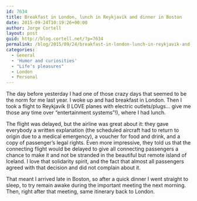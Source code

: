 ```yaml
---
id: 7634
title: Breakfast in London, lunch in Reykjavík and dinner in Boston
date: 2015-09-24T10:19:26+00:00
author: Jorge Cortell
layout: post
guid: http://blog.cortell.net/?p=7634
permalink: /blog/2015/09/24/breakfast-in-london-lunch-in-reykjavik-and-dinner-in-boston/
categories:
  - General
  - 'Humor and curiosities'
  - "Life's pleasures"
  - London
  - Personal
---
```

<p class="p1">
  The day before yesterday I had one of those crazy days that seemed to be the norm for me last year. I woke up and had breakfast in London. Then I took a flight to Reykjavík (I LOVE planes with electric outlets/plugs… give me those any time over “entertainment systems”!), where I had lunch.
</p>

<p class="p1">
  The flight was delayed, but the airline was great about it: they gave everybody a written explanation (the scheduled aircraft had to return to origin due to a medical emergency), a voucher for food and drink, and a copy of passenger’s legal rights. Even more impressive, they told us that the connecting flight would be delayed to give all connecting passengers a chance to make it and not be stranded in the beautiful but remote island of Iceland. I love that solidarity spirit, and the fact that almost all passengers agreed with that decision and did not complain about it.
</p>

<p class="p1">
  That meant I arrived late in Boston, so after a quick dinner I went straight to sleep, to try remain awake during the important meeting the next morning. Then, right after that meeting, same itinerary back to London.
</p>